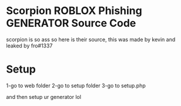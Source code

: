 # Scorpion ROBLOX Phishing GENERATOR Source Code
scorpion is so ass so here is their source, this was made by kevin and leaked by fro#1337
# Setup
1-go to web folder
2-go to setup folder
3-go to setup.php

and then setup ur generator lol
